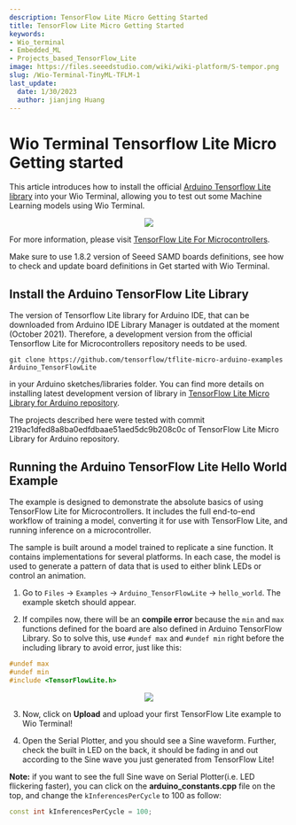 ```yaml
---
description: TensorFlow Lite Micro Getting Started
title: TensorFlow Lite Micro Getting Started
keywords:
- Wio_terminal 
- Embedded_ML 
- Projects_based_TensorFlow_Lite
image: https://files.seeedstudio.com/wiki/wiki-platform/S-tempor.png
slug: /Wio-Terminal-TinyML-TFLM-1
last_update:
  date: 1/30/2023
  author: jianjing Huang
---
```


# Wio Terminal Tensorflow Lite Micro Getting started

This article introduces how to install the official [Arduino Tensorflow Lite library](https://github.com/tensorflow/tensorflow/tree/master/tensorflow/lite/micro/examples/hello_world) into your Wio Terminal, allowing you to test out some Machine Learning models using Wio Terminal.

<div align="center"><img src="https://files.seeedstudio.com/wiki/Wio-Terminal/img/20200221174623.jpg" /></div>

For more information, please visit [TensorFlow Lite For Microcontrollers](https://www.tensorflow.org/lite/microcontrollers).

Make sure to use 1.8.2 version of Seeed SAMD boards definitions, see how to check and update board definitions in Get started with Wio Terminal.

## Install the Arduino TensorFlow Lite Library

The version of Tensorflow Lite library for Arduino IDE, that can be downloaded from Arduino IDE Library Manager is outdated at the moment (October 2021). Therefore, a development version from the official Tensorflow Lite for Microcontrollers repository needs to be used.

```
git clone https://github.com/tensorflow/tflite-micro-arduino-examples Arduino_TensorFlowLite
```

in your Arduino sketches/libraries folder. You can find more details on installing latest development version of library in [TensorFlow Lite Micro Library for Arduino repository](https://github.com/tensorflow/tflite-micro-arduino-examples).

The projects described here were tested with commit 219ac1dfed8a8ba0edfdbaae51aed5dc9b208c0c of TensorFlow Lite Micro Library for Arduino repository.

## Running the Arduino TensorFlow Lite Hello World Example

The example is designed to demonstrate the absolute basics of using TensorFlow Lite for Microcontrollers. It includes the full end-to-end workflow of training a model, converting it for use with TensorFlow Lite, and running inference on a microcontroller.

The sample is built around a model trained to replicate a sine function. It contains implementations for several platforms. In each case, the model is used to generate a pattern of data that is used to either blink LEDs or control an animation.

1. Go to `Files` -> `Examples` -> `Arduino_TensorFlowLite` -> `hello_world`. The example sketch should appear.

2. If compiles now, there will be an **compile error** because the `min` and `max` functions defined for the board are also defined in Arduino TensorFlow Library. So to solve this, use `#undef max` and `#undef min` right before the including library to avoid error, just like this:

```cpp
#undef max
#undef min
#include <TensorFlowLite.h>
```

<div align="center"><img width={400} src="https://files.seeedstudio.com/wiki/Wio-Terminal/img/20200221173149.jpg" /></div>

3. Now, click on **Upload** and upload your first TensorFlow Lite example to Wio Terminal!

4. Open the Serial Plotter, and you should see a Sine waveform. Further, check the built in LED on the back, it should be fading in and out according to the Sine wave you just generated from TensorFlow Lite!

**Note:** if you want to see the full Sine wave on Serial Plotter(i.e. LED flickering faster), you can click on the **arduino_constants.cpp** file on the top, and change the `kInferencesPerCycle` to 100 as follow:

```cpp
const int kInferencesPerCycle = 100;
```
